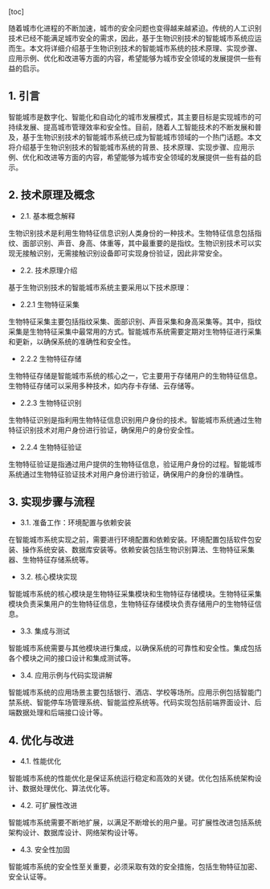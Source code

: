 
[toc]                    
                
                
随着城市化进程的不断加速，城市的安全问题也变得越来越紧迫。传统的人工识别技术已经不能满足城市安全的需求，因此，基于生物识别技术的智能城市系统应运而生。本文将详细介绍基于生物识别技术的智能城市系统的技术原理、实现步骤、应用示例、优化和改进等方面的内容，希望能够为城市安全领域的发展提供一些有益的启示。

## 1. 引言

智能城市是数字化、智能化和自动化的城市发展模式，其主要目标是实现城市的可持续发展、提高城市管理效率和安全性。目前，随着人工智能技术的不断发展和普及，基于生物识别技术的智能城市系统已成为智能城市领域的一个热门话题。本文将介绍基于生物识别技术的智能城市系统的背景、技术原理、实现步骤、应用示例、优化和改进等方面的内容，希望能够为城市安全领域的发展提供一些有益的启示。

## 2. 技术原理及概念

- 2.1. 基本概念解释

生物识别技术是利用生物特征信息识别人类身份的一种技术。生物特征信息包括指纹、面部识别、声音、身高、体重等，其中最重要的是指纹。生物识别技术可以实现无接触识别，无需接触识别设备即可实现身份验证，因此非常安全。

- 2.2. 技术原理介绍

基于生物识别技术的智能城市系统主要采用以下技术原理：

- 2.2.1 生物特征采集

生物特征采集主要包括指纹采集、面部识别、声音采集和身高采集等。其中，指纹采集是生物特征采集中最常用的方式。智能城市系统需要定期对生物特征进行采集和更新，以确保系统的准确性和安全性。

- 2.2.2 生物特征存储

生物特征存储是智能城市系统的核心之一，它主要用于存储用户的生物特征信息。生物特征存储可以采用多种技术，如内存卡存储、云存储等。

- 2.2.3 生物特征识别

生物特征识别是指利用生物特征信息识别用户身份的技术。智能城市系统通过生物特征识别技术对用户身份进行验证，确保用户的身份安全性。

- 2.2.4 生物特征验证

生物特征验证是指通过用户提供的生物特征信息，验证用户身份的过程。智能城市系统通过生物特征验证技术对用户身份进行验证，确保用户的身份的准确性。

## 3. 实现步骤与流程

- 3.1. 准备工作：环境配置与依赖安装

在智能城市系统实现之前，需要进行环境配置和依赖安装。环境配置包括软件包安装、操作系统安装、数据库安装等。依赖安装包括生物识别算法、生物特征采集器、生物特征存储系统等。

- 3.2. 核心模块实现

智能城市系统的核心模块是生物特征采集模块和生物特征存储模块。生物特征采集模块负责采集用户的生物特征信息，生物特征存储模块负责存储用户的生物特征信息。

- 3.3. 集成与测试

智能城市系统需要与其他模块进行集成，以确保系统的可靠性和安全性。集成包括各个模块之间的接口设计和集成测试等。

- 3.4. 应用示例与代码实现讲解

智能城市系统的应用场景主要包括银行、酒店、学校等场所。应用示例包括智能门禁系统、智能停车场管理系统、智能监控系统等。代码实现包括前端界面设计、后端数据处理和后端接口设计等。

## 4. 优化与改进

- 4.1. 性能优化

智能城市系统的性能优化是保证系统运行稳定和高效的关键。优化包括系统架构设计、数据处理优化、算法优化等。

- 4.2. 可扩展性改进

智能城市系统需要不断地扩展，以满足不断增长的用户量。可扩展性改进包括系统架构设计、数据库设计、网络架构设计等。

- 4.3. 安全性加固

智能城市系统的安全性至关重要，必须采取有效的安全措施，包括生物特征加密、安全认证等。

